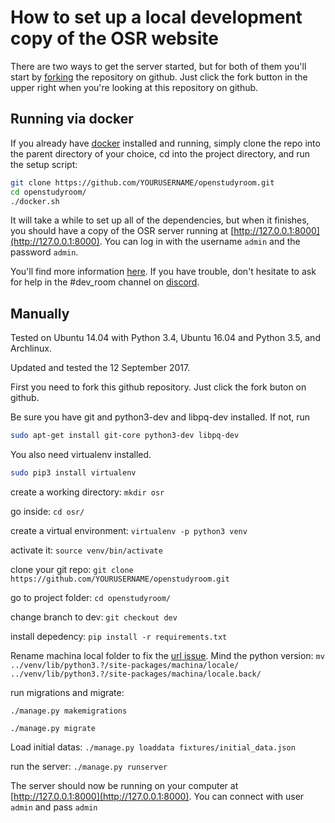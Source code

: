 # How to set up a local development copy of the OSR website
There are two ways to get the server started, but for both of them you'll start by [forking](https://help.github.com/articles/fork-a-repo/) the repository on github. Just click the fork button in the upper right when you're looking at this repository on github.

## Running via docker
If you already have [docker](https://docker.com) installed and running, simply clone the repo into the parent directory of your choice, cd into the project directory, and run the setup script:
```bash
git clone https://github.com/YOURUSERNAME/openstudyroom.git
cd openstudyroom/
./docker.sh
```

It will take a while to set up all of the dependencies, but when it finishes, you should have a copy of the OSR server running at [http://127.0.0.1:8000](http://127.0.0.1:8000). You can log in with the username `admin` and the password `admin`.

You'll find more information [here](/docs/docker.md). If you have trouble, don't hesitate to ask for help in the #dev_room channel on [discord](https://discord.gg/7sbMHyC).

## Manually
Tested on Ubuntu 14.04 with Python 3.4, Ubuntu 16.04 and Python 3.5, and Archlinux.

Updated and tested the 12 September 2017.

First you need to fork this github repository. Just click the fork buton on github.

Be sure you have git and python3-dev and libpq-dev installed. If not, run
```bash
sudo apt-get install git-core python3-dev libpq-dev
```

You also need virtualenv installed.
```bash
sudo pip3 install virtualenv
```

create a working directory: `mkdir osr`

go inside: `cd osr/`

create a virtual environment: `virtualenv -p python3 venv`

activate it: `source venv/bin/activate`

clone your git repo: `git clone https://github.com/YOURUSERNAME/openstudyroom.git`

go to project folder: `cd openstudyroom/`

change branch to dev: `git checkout dev`

install depedency: `pip install -r requirements.txt`

Rename machina local folder to fix the [url issue](https://github.com/climu/openstudyroom/issues/267). Mind the python version: `mv ../venv/lib/python3.?/site-packages/machina/locale/ ../venv/lib/python3.?/site-packages/machina/locale.back/`

run migrations and migrate:

`./manage.py makemigrations`

`./manage.py migrate`

Load initial datas:
`./manage.py loaddata fixtures/initial_data.json `

run the server:
`./manage.py runserver`

The server should now be running on your computer at [http://127.0.0.1:8000](http://127.0.0.1:8000). You can connect with user `admin` and pass `admin`